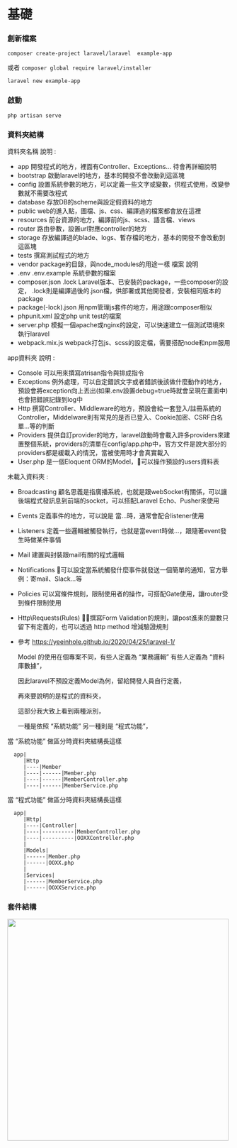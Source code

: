 #  基礎

### 創新檔案

`composer create-project laravel/laravel  example-app`

或者
`composer global require laravel/installer`

`laravel new example-app`

### 啟動
`php artisan serve`


### 資料夾結構

資料夾名稱	說明 :

- app	開發程式的地方，裡面有Controller、Exceptions… 待會再詳細說明
- bootstrap	啟動laravel的地方，基本的開發不會改動到這區塊
- config	設置系統參數的地方，可以定義一些文字或變數，供程式使用，改變參數就不需要改程式
- database	存放DB的scheme與設定假資料的地方
- public	web的進入點，圖檔、js、css、編譯過的檔案都會放在這裡
- resources	前台資源的地方，編譯前的js、scss、語言檔、views
- router	路由參數，設置url對應controller的地方
- storage	存放編譯過的blade、logs、暫存檔的地方，基本的開發不會改動到這區塊
- tests	撰寫測試程式的地方
- vendor	package的目錄，與node_modules的用途一樣
檔案	說明
- .env .env.example	系統參數的檔案
- composer.json .lock	Laravel版本、已安裝的package，一些composer的設定， .lock則是編譯過後的.json檔，供部署或其他開發者，安裝相同版本的package
- package(-lock).json	用npm管理js套件的地方，用途跟composer相似
- phpunit.xml	設定php unit test的檔案
- server.php	模擬一個apache或nginx的設定，可以快速建立一個測試環境來執行laravel
- webpack.mix.js	webpack打包js、scss的設定檔，需要搭配node和npm服用

app資料夾	說明 :

- Console	可以用來撰寫atrisan指令與排成指令
- Exceptions	例外處理，可以自定錯誤文字或者錯誤後該做什麼動作的地方，預設會將exception向上丟出(如果.env設置debug=true時就會呈現在畫面中)也會把錯誤記錄到log中
- Http	撰寫Controller、Middleware的地方，預設會給一套登入/註冊系統的Controller，Middelware則有常見的是否已登入、Cookie加密、CSRF白名單…等的判斷
- Providers	提供自訂provider的地方，laravel啟動時會載入許多providers來建置整個系統，providers的清單在config/app.php中，官方文件是說大部分的providers都是緩載入的情況，當被使用時才會真實載入
- User.php	是一個Eloquent ORM的Model，可以操作預設的users資料表

未載入資料夾 :

- Broadcasting	顧名思義是指廣播系統，也就是跟webSocket有關係，可以讓後端程式發訊息到前端的socket，可以搭配Laravel Echo、Pusher來使用
- Events	定義事件的地方，可以說是 當…時，通常會配合listener使用
- Listeners	定義一些邏輯被觸發執行，也就是當event時做…，跟隨著event發生時做某件事情
- Mail	建置與封裝跟mail有關的程式邏輯
- Notifications	可以設定當系統觸發什麼事件就發送一個簡單的通知，官方舉例：寄mail、Slack…等
- Policies	可以寫條件規則，限制使用者的操作，可搭配Gate使用，讓router受到條件限制使用
- Http\Requests(Rules)	撰寫Form Validation的規則，讓post進來的變數只留下有定義的，也可以透過 http method 增減驗證規則

- 參考 https://yeeinhole.github.io/2020/04/25/laravel-1/

  Model 的使用在個專案不同，有些人定義為 “業務邏輯” 有些人定義為 “資料庫數據”，
  
  因此laravel不預設定義Model為何，留給開發人員自行定義，

  再來要說明的是程式的資料夾，

  這部分我大致上看到兩種派別，

  一種是依照 “系統功能” 另一種則是 “程式功能”，

當 “系統功能” 做區分時資料夾結構長這樣

      app|
         |Http
         |----|Member
         |----|------|Member.php
         |----|------|MemberController.php
         |----|------|MemberService.php
         
當 “程式功能” 做區分時資料夾結構長這樣

      app|
         |Http|
         |----|Controller|
         |----|----------|MemberController.php
         |----|----------|OOXXController.php
         |
         |Models|
         |------|Member.php
         |------|OOXX.php
         |
         |Services|
         |------|MemberService.php
         |------|OOXXService.php


### 套件結構

<img src="laravle_struture.png" width="500">
